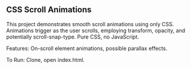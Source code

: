 ## CSS Scroll Animations

This project demonstrates smooth scroll animations using only CSS. Animations trigger as the user scrolls, employing transform, opacity, and potentially scroll-snap-type. Pure CSS, no JavaScript.

Features: On-scroll element animations, possible parallax effects.

To Run: Clone, open index.html.
